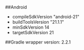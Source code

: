 ##Android
 - compileSdkVersion "android-21"
 - buildToolsVersion "21.1.1"
 - minSdkVersion 14
 - targetSdkVersion 21

##Gradle
wrapper version: 2.2.1
